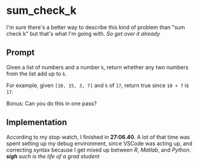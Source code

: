 # sum_check_k

I'm sure there's a better way to describe this kind of problem than "sum check k" but that's what I'm going with. *So get over it already*

## Prompt
Given a list of numbers and a number `k`, return whether any two numbers from the list add up to `k`.

For example, given `[10, 15, 3, 7]` and `k` of `17`, return true since `10 + 7` is `17`.

Bonus: Can you do this in one pass?

## Implementation
According to my stop-watch, I finished in **27:06.40**. A lot of that time was spent setting up my debug environment, since VSCode was acting up, and correcting syntax because I get mixed up between *R*, *Matlab*, and *Python*. *__sigh__ such is the life of a grad student*


